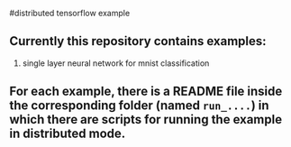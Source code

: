 #distributed tensorflow example
## Currently this repository contains examples:
1) single layer neural network for mnist classification
## For each example, there is a README file inside the corresponding folder (named `run_....`) in which  there are scripts for running the example in distributed mode.
